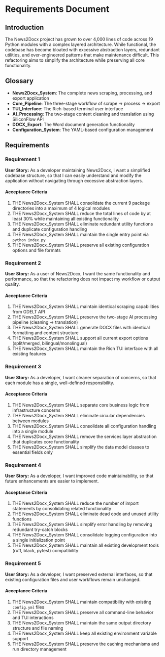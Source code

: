 # Requirements Document

## Introduction

The News2Docx project has grown to over 4,000 lines of code across 19 Python modules with a complex layered architecture. While functional, the codebase has become bloated with excessive abstraction layers, redundant utilities, and over-engineered patterns that make maintenance difficult. This refactoring aims to simplify the architecture while preserving all core functionality.

## Glossary

- **News2Docx_System**: The complete news scraping, processing, and export application
- **Core_Pipeline**: The three-stage workflow of scrape → process → export
- **TUI_Interface**: The Rich-based terminal user interface
- **AI_Processing**: The two-stage content cleaning and translation using SiliconFlow API
- **DOCX_Export**: The Word document generation functionality
- **Configuration_System**: The YAML-based configuration management

## Requirements

### Requirement 1

**User Story:** As a developer maintaining News2Docx, I want a simplified codebase structure, so that I can easily understand and modify the application without navigating through excessive abstraction layers.

#### Acceptance Criteria

1. THE News2Docx_System SHALL consolidate the current 9 package directories into a maximum of 4 logical modules
2. THE News2Docx_System SHALL reduce the total lines of code by at least 30% while maintaining all existing functionality
3. THE News2Docx_System SHALL eliminate redundant utility functions and duplicate configuration handling
4. THE News2Docx_System SHALL maintain the single entry point via `python index.py`
5. THE News2Docx_System SHALL preserve all existing configuration options and file formats

### Requirement 2

**User Story:** As a user of News2Docx, I want the same functionality and performance, so that the refactoring does not impact my workflow or output quality.

#### Acceptance Criteria

1. THE News2Docx_System SHALL maintain identical scraping capabilities from GDELT API
2. THE News2Docx_System SHALL preserve the two-stage AI processing pipeline (cleaning → translation)
3. THE News2Docx_System SHALL generate DOCX files with identical formatting and content structure
4. THE News2Docx_System SHALL support all current export options (split/merged, bilingual/monolingual)
5. THE News2Docx_System SHALL maintain the Rich TUI interface with all existing features

### Requirement 3

**User Story:** As a developer, I want cleaner separation of concerns, so that each module has a single, well-defined responsibility.

#### Acceptance Criteria

1. THE News2Docx_System SHALL separate core business logic from infrastructure concerns
2. THE News2Docx_System SHALL eliminate circular dependencies between modules
3. THE News2Docx_System SHALL consolidate all configuration handling into a single module
4. THE News2Docx_System SHALL remove the services layer abstraction that duplicates core functionality
5. THE News2Docx_System SHALL simplify the data model classes to essential fields only

### Requirement 4

**User Story:** As a developer, I want improved code maintainability, so that future enhancements are easier to implement.

#### Acceptance Criteria

1. THE News2Docx_System SHALL reduce the number of import statements by consolidating related functionality
2. THE News2Docx_System SHALL eliminate dead code and unused utility functions
3. THE News2Docx_System SHALL simplify error handling by removing redundant try-catch blocks
4. THE News2Docx_System SHALL consolidate logging configuration into a single initialization point
5. THE News2Docx_System SHALL maintain all existing development tools (ruff, black, pytest) compatibility

### Requirement 5

**User Story:** As a developer, I want preserved external interfaces, so that existing configuration files and user workflows remain unchanged.

#### Acceptance Criteria

1. THE News2Docx_System SHALL maintain compatibility with existing `config.yml` files
2. THE News2Docx_System SHALL preserve all command-line behavior and TUI interactions
3. THE News2Docx_System SHALL maintain the same output directory structure and file naming
4. THE News2Docx_System SHALL keep all existing environment variable support
5. THE News2Docx_System SHALL preserve the caching mechanisms and run directory management